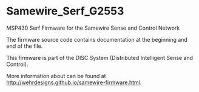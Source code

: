 Samewire_Serf_G2553
===================

MSP430 Serf Firmware for the Samewire Sense and Control Network

The firmware source code contains documentation at the beginning and end of the file.

This firmware is part of the DISC System (Distributed Intelligent Sense and Control).  

More information about can be found at http://wehrdesigns.github.io/samewire-firmware.html.
